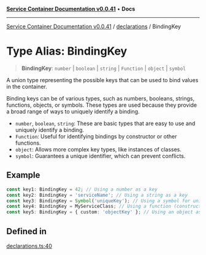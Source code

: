 [**Service Container Documentation v0.0.41**](../../README.md) • **Docs**

***

[Service Container Documentation v0.0.41](../../modules.md) / [declarations](../README.md) / BindingKey

# Type Alias: BindingKey

> **BindingKey**: `number` \| `boolean` \| `string` \| `Function` \| `object` \| `symbol`

A union type representing the possible keys that can be used to bind values in the container.

Binding keys can be of various types, such as numbers, booleans, strings, functions, objects, or symbols.
These types are used because they provide a broad range of ways to uniquely identify a binding.

- `number`, `boolean`, `string`: These are basic types that are easy to use and uniquely identify a binding.
- `Function`: Useful for identifying bindings by constructor or other functions.
- `object`: Allows more complex key types, like instances of classes.
- `symbol`: Guarantees a unique identifier, which can prevent conflicts.

## Example

```typescript
const key1: BindingKey = 42; // Using a number as a key
const key2: BindingKey = 'serviceName'; // Using a string as a key
const key3: BindingKey = Symbol('uniqueKey'); // Using a symbol for uniqueness
const key4: BindingKey = MyServiceClass; // Using a function (constructor) as a key
const key5: BindingKey = { custom: 'objectKey' }; // Using an object as a key
```

## Defined in

[declarations.ts:40](https://github.com/stonemjs/service-container/blob/0ff9b9142bca163f80869df46a66780942ea289c/src/declarations.ts#L40)
